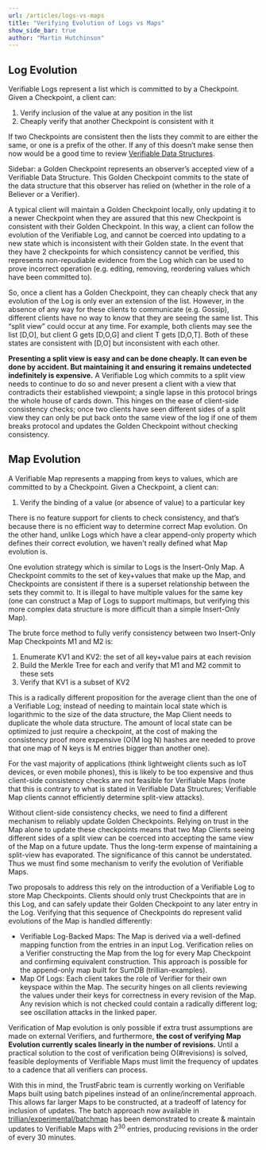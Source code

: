 ```yaml
---
url: /articles/logs-vs-maps
title: "Verifying Evolution of Logs vs Maps"
show_side_bar: true
author: "Martin Hutchinson"
---
```


## Log Evolution
Verifiable Logs represent a list which is committed to by a Checkpoint. Given a Checkpoint, a client can:
1. Verify inclusion of the value at any position in the list
2. Cheaply verify that another Checkpoint is consistent with it

If two Checkpoints are consistent then the lists they commit to are either the same, or one is a prefix of the other. If any of this doesn’t make sense then now would be a good time to review [Verifiable Data Structures](https://github.com/google/trillian/blob/master/docs/papers/VerifiableDataStructures.pdf).

Sidebar: a Golden Checkpoint represents an observer’s accepted view of a Verifiable Data Structure. This Golden Checkpoint commits to the state of the data structure that this observer has relied on (whether in the role of a Believer or a Verifier).

A typical client will maintain a Golden Checkpoint locally, only updating it to a newer Checkpoint when they are assured that this new Checkpoint is consistent with their Golden Checkpoint. In this way, a client can follow the evolution of the Verifiable Log, and cannot be coerced into updating to a new state which is inconsistent with their Golden state. In the event that they have 2 checkpoints for which consistency cannot be verified, this represents non-repudiable evidence from the Log which can be used to prove incorrect operation (e.g. editing, removing, reordering values which have been committed to).

So, once a client has a Golden Checkpoint, they can cheaply check that any evolution of the Log is only ever an extension of the list. However, in the absence of any way for these clients to communicate (e.g. Gossip), different clients have no way to know that they are seeing the same list. This “split view” could occur at any time. For example, both clients may see the list [D,O], but client G gets [D,O,G] and client T gets [D,O,T]. Both of these states are consistent with [D,O] but inconsistent with each other.

**Presenting a split view is easy and can be done cheaply. It can even be done by accident. But maintaining it and ensuring it remains undetected indefinitely is expensive.** A Verifiable Log which commits to a split view needs to continue to do so and never present a client with a view that contradicts their established viewpoint; a single lapse in this protocol brings the whole house of cards down. This hinges on the ease of client-side consistency checks; once two clients have seen different sides of a split view they can only be put back onto the same view of the log if one of them breaks protocol and updates the Golden Checkpoint without checking consistency.

## Map Evolution
A Verifiable Map represents a mapping from keys to values, which are committed to by a Checkpoint. Given a Checkpoint, a client can:
1. Verify the binding of a value (or absence of value) to a particular key

There is no feature support for clients to check consistency, and that’s because there is no efficient way to determine correct Map evolution. On the other hand, unlike Logs which have a clear append-only property which defines their correct evolution, we haven't really defined what Map evolution is.

One evolution strategy which is similar to Logs is the Insert-Only Map. A Checkpoint commits to the set of key+values that make up the Map, and Checkpoints are consistent if there is a superset relationship between the sets they commit to. It is illegal to have multiple values for the same key (one can construct a Map of Logs to support multimaps, but verifying this more complex data structure is more difficult than a simple Insert-Only Map).

The brute force method to fully verify consistency between two Insert-Only Map Checkpoints M1 and M2 is:
1. Enumerate KV1 and KV2: the set of all key+value pairs at each revision
2. Build the Merkle Tree for each and verify that M1 and M2 commit to these sets
3. Verify that KV1 is a subset of KV2

This is a radically different proposition for the average client than the one of a Verifiable Log; instead of needing to maintain local state which is logarithmic to the size of the data structure, the Map Client needs to duplicate the whole data structure. The amount of local state can be optimized to just require a checkpoint, at the cost of making the consistency proof more expensive (O(M log N) hashes are needed to prove that one map of N keys is M entries bigger than another one).

For the vast majority of applications (think lightweight clients such as IoT devices, or even mobile phones), this is likely to be too expensive and thus client-side consistency checks are not feasible for Verifiable Maps (note that this is contrary to what is stated in Verifiable Data Structures; Verifiable Map clients cannot efficiently determine split-view attacks).

Without client-side consistency checks, we need to find a different mechanism to reliably update Golden Checkpoints. Relying on trust in the Map alone to update these checkpoints means that two Map Clients seeing different sides of a split view can be coerced into accepting the same view of the Map on a future update. Thus the long-term expense of maintaining a split-view has evaporated. The significance of this cannot be understated. Thus we must find some mechanism to verify the evolution of Verifiable Maps.

Two proposals to address this rely on the introduction of a Verifiable Log to store Map Checkpoints. Clients should only trust Checkpoints that are in this Log, and can safely update their Golden Checkpoint to any later entry in the Log. Verifying that this sequence of Checkpoints do represent valid evolutions of the Map is handled differently:

* Verifiable Log-Backed Maps: The Map is derived via a well-defined mapping function from the entries in an input Log. Verification relies on a Verifier constructing the Map from the log for every Map Checkpoint and confirming equivalent construction. This approach is possible for the append-only map built for SumDB (trillian-examples).
* Map Of Logs: Each client takes the role of Verifier for their own keyspace within the Map. The security hinges on all clients reviewing the values under their keys for correctness in every revision of the Map. Any revision which is not checked could contain a radically different log; see oscillation attacks in the linked paper.

Verification of Map evolution is only possible if extra trust assumptions are made on external Verifiers, and furthermore, **the cost of verifying Map Evolution currently scales linearly in the number of revisions.** Until a practical solution to the cost of verification being O(#revisions) is solved, feasible deployments of Verifiable Maps must limit the frequency of updates to a cadence that all verifiers can process.

With this in mind, the TrustFabric team is currently working on Verifiable Maps built using batch pipelines instead of an online/incremental approach. This allows far larger Maps to be constructed, at a tradeoff of latency for inclusion of updates. The batch approach now available in [trillian/experimental/batchmap](https://github.com/google/trillian/tree/master/experimental/batchmap) has been demonstrated to create & maintain updates to Verifiable Maps with 2<sup>30</sup> entries, producing revisions in the order of every 30 minutes.
